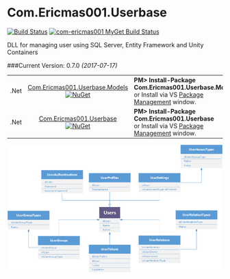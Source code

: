 # Com.Ericmas001.Userbase
[![Build Status](https://travis-ci.org/Com-Ericmas001/Userbase.svg?branch=master)](https://travis-ci.org/Com-Ericmas001/Userbase)
[![com-ericmas001 MyGet Build Status](https://www.myget.org/BuildSource/Badge/com-ericmas001?identifier=a0f8aa04-cacc-4114-90e0-285c055d6e28)](https://www.myget.org/)

DLL for managing user using SQL Server, Entity Framework and Unity Containers

###Current Version: 0.7.0 *(2017-07-17)*
<table align="center" width="100%">
    <tbody>
        <tr>
            <td rowspan>.Net</td>
            <td align="center">
            <a href="https://www.nuget.org/packages/Com.Ericmas001.Userbase.Models/" target="_blank">
            Com.Ericmas001.Userbase.Models <br />
            <img src="https://raw.githubusercontent.com/NuGet/Home/master/resources/nuget.png" alt="NuGet" width=150 />
            </a>
            </td>
            <td align="left">
                <div class="nuget-badge">
                    <b>PM&gt; Install-Package Com.Ericmas001.Userbase.Models</b> <br />
                    or Install via VS <a href="https://docs.nuget.org/consume/package-manager-dialog" target="_blank">Package Management</a> window.
                </div>
            </td>
        </tr>
        <tr>
            <td rowspan>.Net</td>
            <td align="center">
            <a href="https://www.nuget.org/packages/Com.Ericmas001.Userbase/" target="_blank">
            Com.Ericmas001.Userbase <br />
            <img src="https://raw.githubusercontent.com/NuGet/Home/master/resources/nuget.png" alt="NuGet" width=150 />
            </a>
            </td>
            <td align="left">
                <div class="nuget-badge">
                    <b>PM&gt; Install-Package Com.Ericmas001.Userbase</b> <br />
                    or Install via VS <a href="https://docs.nuget.org/consume/package-manager-dialog" target="_blank">Package Management</a> window.
                </div>
            </td>
        </tr>
    </tbody>
</table>

<p align=center><img src=https://raw.githubusercontent.com/Com-Ericmas001/Userbase/master/Src/Com.Ericmas001.Userbase/Scripts/Schemas.png /></p>

